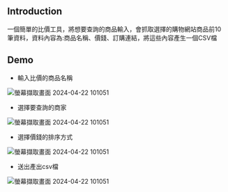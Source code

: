 ## Introduction
一個簡單的比價工具，將想要查詢的商品輸入，會抓取選擇的購物網站商品前10筆資料，資料內容為:商品名稱、價錢、訂購連結，將這些內容產生一個CSV檔<br>
## Demo
* 輸入比價的商品名稱

![螢幕擷取畫面 2024-04-22 101051](https://github.com/sam880629/python_parity_tool/assets/116621544/701a2345-cc23-4e18-b8ab-c35c86f1c793)

* 選擇要查詢的商家

![螢幕擷取畫面 2024-04-22 101051](https://github.com/sam880629/python_parity_tool/assets/116621544/ba28c738-e6c0-4dca-81ec-c8dc0b4b1e47)

* 選擇價錢的排序方式

![螢幕擷取畫面 2024-04-22 101051](https://github.com/sam880629/python_parity_tool/assets/116621544/b65e773d-dc2b-49ec-901d-492de10a7ebe)

* 送出產出csv檔

![螢幕擷取畫面 2024-04-22 101051](https://github.com/sam880629/python_parity_tool/assets/116621544/fac44267-4cfc-484b-8004-fde34eeddeb4)
